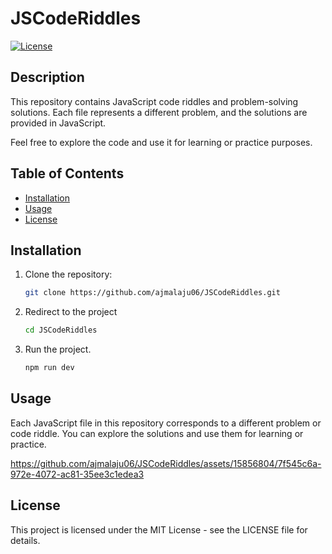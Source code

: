 # JSCodeRiddles

[![License](https://img.shields.io/badge/license-MIT-blue.svg)](https://opensource.org/licenses/MIT)

## Description

This repository contains JavaScript code riddles and problem-solving solutions. Each file represents a different problem, and the solutions are provided in JavaScript.

Feel free to explore the code and use it for learning or practice purposes.

## Table of Contents

- [Installation](#installation)
- [Usage](#usage)
- [License](#license)

## Installation

1. Clone the repository:

   ```bash
   git clone https://github.com/ajmalaju06/JSCodeRiddles.git

   ```

2. Redirect to the project

   ```bash
   cd JSCodeRiddles

   ```

3. Run the project.

   ```bash
   npm run dev
   ```

## Usage

Each JavaScript file in this repository corresponds to a different problem or code riddle. You can explore the solutions and use them for learning or practice.

https://github.com/ajmalaju06/JSCodeRiddles/assets/15856804/7f545c6a-972e-4072-ac81-35ee3c1edea3

## License

This project is licensed under the MIT License - see the LICENSE file for details.
